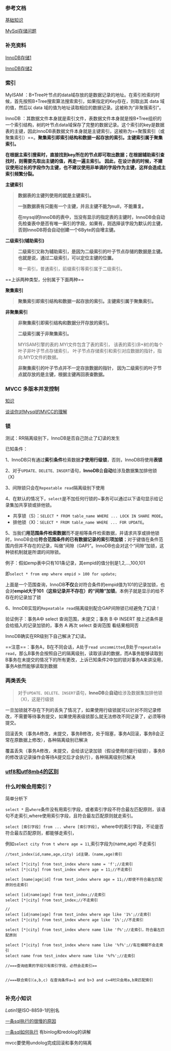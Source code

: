 ### 参考文档

[基础知识](https://snailclimb.gitee.io/javaguide/#/docs/database/MySQL)

[MySql存储问题](https://juejin.im/post/5b55b842f265da0f9e589e79)

### 补充资料

[InnoDB存储1](https://mp.weixin.qq.com/s?__biz=MzIxNTQ3NDMzMw==&mid=2247483678&idx=1&sn=913780d42e7a81fd3f9b747da4fba8ec&chksm=979688eca0e101fa0913c3d2e6107dfa3a6c151a075c8d68ab3f44c7c364d9510f9e1179d94d&scene=21#wechat_redirect)

[InnoDB存储2](https://mp.weixin.qq.com/s?__biz=MzIxNTQ3NDMzMw==&mid=2247483670&idx=1&sn=751d84d0ce50d64934d636014abe2023&chksm=979688e4a0e101f2a51d1f06ec75e25c56f8936321ae43badc2fe9fc1257b4dc1c24223699de&scene=21#wechat_redirect)

### 索引

MyISAM ：B+Tree叶节点的data域存放的是数据记录的地址。在索引检索的时候，首先按照B+Tree搜索算法搜索索引，如果指定的Key存在，则取出其 data 域的值，然后以 data 域的值为地址读取相应的数据记录。这被称为“非聚簇索引”。

InnoDB ：其数据文件本身就是索引文件，表数据文件本身就是按B+Tree组织的一个索引结构，树的叶节点data域保存了完整的数据记录。这个索引的key是数据表的主键，因此InnoDB表数据文件本身就是主键索引，这被称为==聚簇索引（或聚集索引）==。**聚集索引即索引结构和数据一起存放的索引。主键索引属于聚集索引。**

**在根据主索引搜索时，直接找到key所在的节点即可取出数据；在根据辅助索引查找时，则需要先取出主键的值，再走一遍主索引。** **因此，在设计表的时候，不建议使用过长的字段作为主键，也不建议使用非单调的字段作为主键，这样会造成主索引频繁分裂。**

**主键索引**

> **数据表的主键列使用的就是主键索引。**
>
> **一张数据表有只能有一个主键，并且主键不能为null，不能重复。**
>
> **在mysql的InnoDB的表中，当没有显示的指定表的主键时，InnoDB会自动先检查表中是否有唯一索引的字段，如果有，则选择该字段为默认的主键，否则InnoDB将会自动创建一个6Byte的自增主键。**

**二级索引(辅助索引)**

> **二级索引又称为辅助索引，是因为二级索引的叶子节点存储的数据是主键。也就是说，通过二级索引，可以定位主键的位置。**
>
> 唯一索引，普通索引，前缀索引等索引属于二级索引。



==上诉两种类型，分别属于下面两种==

**聚集索引**

> **聚集索引即索引结构和数据一起存放的索引。主键索引属于聚集索引。**



**非聚集索引**

> **非聚集索引即索引结构和数据分开存放的索引。**
>
> **二级索引属于非聚集索引。**
>
> MYISAM引擎的表的.MYI文件包含了表的索引， 该表的索引(B+树)的每个叶子非叶子节点存储索引， 叶子节点存储索引和索引对应数据的指针，指向.MYD文件的数据。
>
> **非聚集索引的叶子节点并不一定存放数据的指针， 因为二级索引的叶子节点就存放的是主键，根据主键再回表查数据。**







### MVCC 多版本并发控制

[知识](https://segmentfault.com/a/1190000012650596)

[谈谈你对Mysql的MVCC的理解](https://baijiahao.baidu.com/s?id=1629409989970483292&wfr=spider&for=pc)

### 锁

测试：RR隔离级别下，InnoDB是否自己防止了幻读的发生

已知条件：

1、InnoDB只有通过**索引条件**检索数据**才使用行级锁**，否则，InnoDB将使用**表锁**

2、对于`UPDATE、DELETE、INSERT`语句，**InnoDB**会**自动**给涉及数据集加排他锁（X)

3、间隙锁只会在`Repeatable read`隔离级别下使用

4、在默认的情况下，`select`是不加任何行锁的~事务可以通过以下语句显示给记录集加共享锁或排他锁。

- 共享锁（S）：`SELECT * FROM table_name WHERE ... LOCK IN SHARE MODE`。
- 排他锁（X)：`SELECT * FROM table_name WHERE ... FOR UPDATE`。

5、当我们**用范围条件检索数据**而不是相等条件检索数据，并请求共享或排他锁时，InnoDB会给**符合范围条件的已有数据记录的索引项加锁**；对于键值在条件范围内但并不存在的记录，叫做“间隙（GAP)”。InnoDB也会对这个“间隙”加锁，这种锁机制就是所谓的间隙锁。

例子：假如emp表中只有101条记录，其empid的值分别是1,2,...,100,101

即`select * from emp where empid > 100 for update;`

上面是一个范围查询，InnoDB**不仅**会对符合条件的empid值为101的记录加锁，也会对**empid大于101（这些记录并不存在）的“间隙”加锁**。本例子就是显示的给不存在的记录加了锁

6、InnoDB实现的`Repeatable read`隔离级别配合GAP间隙锁已经避免了幻读！

验证例子：事务A中 select 查询范围，未提交；事务 B 中 INSERT 按上述条件是会给插入的记录加锁的，事务 A 再次 select 查询范围 看结果相同否

InnoDB确实在RR级别下自己解决了幻读。

==注意==：事务A，B在不同会话，A处于`read uncommitted`,B处于`repeatable read`，那么B事务会按照自己的隔离级别，读取该读的数据，而A事务能够读取到B事务在未提交的情况下的所有更改，上诉已知条件2中加的锁对事务A来讲没用，事务A依然能够读取到数据

### 两类丢失

> 对于`UPDATE、DELETE、INSERT`语句，**InnoDB**会**自动**给涉及数据集加排他锁（X)，这是行级锁

一旦加锁就不存在下列的丢失了情况了，如果使用行级锁就可以针对不同记录修改，不需要等待事务提交，如果使用表级锁那么就无法修改不同记录了，必须等待提交。

回滚丢失（事务A修改，未提交，事务B修改，处于阻塞，事务A回滚，事务B会正常在原数据上修改），各种隔离级别已解决

覆盖丢失（事务A修改，未提交，会给该记录加锁（假设使用的是行级锁），事务B的修改该记录操作会等待A提交后才会执行），各种隔离级别已解决

### [utf8和utf8mb4的区别](https://www.cnblogs.com/cuiqq/p/11045487.html)

### 什么时候会用索引？

简单分析下

`select *` 且`where`条件没有用索引字段，或者索引字段不符合最左匹配原则，该语句不走索引,where使用索引字段，且符合最左匹配原则就走索引。

`select [索引字段] from ... where [索引字段]`，where中的索引字段，不论是否符合最左匹配原则，都能够走索引，

例如`select city from t where age = 11`,索引字段为(name,age) 不走索引

```mysql
//test_index(id,name,age,city) id主键，(name,age)索引

select [*|city] from test_index where name = 'f';//走索引
select [*|city] from test_index where age = 11;//不走索引

select [name|age|id] from test_index where age = 11;//即使不符合最左匹配原则也走索引

select [id|name|age] from test_index;//走索引
select [*|city] from test_index;//不走索引

//
select [id|name|age] from test_index where age like '1%';//走索引
select [*|city] from test_index where age like '1%';//不走索引

select [*|city] from test_index where name like 'f%';//走索引，符合最左匹配原则

select [*|city] from test_index where name like '%f%';//有左模糊不会走索引
select name from test_index where name like '%f%';//走索引

//===查询结果的字段只有索引字段，必然会走索引==


//===联合索引(a,b,c) 在查询条件a=1 and b>3 and c=4时只会用a,b来匹配索引


```



### 补充小知识

*Latin1*是ISO-8859-1的别名

[一条sql执行的很慢的原因](https://mp.weixin.qq.com/s?__biz=Mzg2OTA0Njk0OA==&mid=2247485185&idx=1&sn=66ef08b4ab6af5757792223a83fc0d45&chksm=cea248caf9d5c1dc72ec8a281ec16aa3ec3e8066dbb252e27362438a26c33fbe842b0e0adf47&token=79317275&lang=zh_CN#rd)

[一条sql如何执行](https://mp.weixin.qq.com/s?__biz=Mzg2OTA0Njk0OA==&mid=2247485097&idx=1&sn=84c89da477b1338bdf3e9fcd65514ac1&chksm=cea24962f9d5c074d8d3ff1ab04ee8f0d6486e3d015cfd783503685986485c11738ccb542ba7&token=79317275&lang=zh_CN#rd) 有binlog和redolog的讲解

mvcc要使用undolog完成回滚和事务的隔离